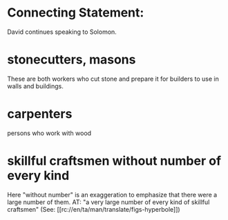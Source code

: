 # Connecting Statement:

David continues speaking to Solomon.

# stonecutters, masons

These are both workers who cut stone and prepare it for builders to use in walls and buildings.

# carpenters

persons who work with wood

# skillful craftsmen without number of every kind

Here "without number" is an exaggeration to emphasize that there were a large number of them. AT: "a very large number of every kind of skillful craftsmen" (See: [[rc://en/ta/man/translate/figs-hyperbole]])

